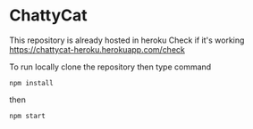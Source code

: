# ChattyCat

This repository is already hosted in heroku
Check if it's working https://chattycat-heroku.herokuapp.com/check

To run locally clone the repository then type command

```
npm install
```

then

```
npm start
```
